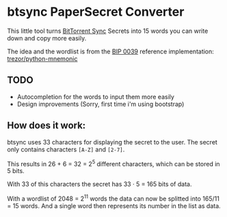 btsync PaperSecret Converter
============================

This little tool turns [BitTorrent Sync](http://www.bittorrent.com/sync) Secrets into 15 words you can write down and copy more easily.

The idea and the wordlist is from the [BIP 0039](https://en.bitcoin.it/wiki/BIP_0039) reference implementation: [trezor/python-mnemonic](https://github.com/trezor/python-mnemonic)


TODO
----

* Autocompletion for the words to input them more easily
* Design improvements (Sorry, first time i'm using bootstrap)


How does it work:
-----------------

btsync uses 33 characters for displaying the secret to the user.
The secret only contains characters `[A-Z]` and `[2-7]`.  

This results in 26 + 6 = 32 = 2<sup>5</sup> different characters, which can be stored in 5 bits.  

With 33 of this characters the secret has 33 &middot; 5 = 165 bits of data.

With a wordlist of 2048 = 2<sup>11</sup> words the data can now be splitted into 165/11 = 15 words.
And a single word then represents its number in the list as data.